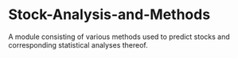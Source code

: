 # Stock-Analysis-and-Methods
A module consisting of various methods used to predict stocks and corresponding statistical analyses thereof.
